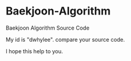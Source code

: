 # Baekjoon-Algorithm
Baekjoon Algorithm Source Code 

My id is "dwhylee". compare your source code.

I hope this help to you.

